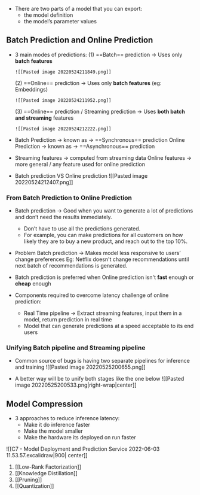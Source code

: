 - There are two parts of a model that you can export:
	- the model definition
	- the model’s parameter values

## Batch Prediction and Online Prediction
- 3 main modes of predictions:
	(1) ==Batch== prediction
	  -> Uses only **batch features**
	  
	  ![[Pasted image 20220524211849.png]]
	  
	(2) ==Online== prediction
	  -> Uses only **batch features** (eg: Embeddings)
	  
	  ![[Pasted image 20220524211952.png]]
	  
	  
	(3) ==Online== prediction / Streaming prediction
	  -> Uses **both batch and streaming** features
	  
	  ![[Pasted image 20220524212222.png]]
	  

- Batch Prediction -> known as -> ==Synchronous== prediction
  Online Prediction -> known as -> ==Asynchronous== prediction

- Streaming features -> computed from streaming data
  Online features -> more general / any feature used for online prediction


- Batch prediction VS Online prediction
  ![[Pasted image 20220524212407.png]]


### From Batch Prediction to Online Prediction
- Batch prediction -> Good when you want to generate a lot of predictions and don’t need the results immediately. 
	- Don’t have to use all the predictions generated. 
	- For example, you can make predictions for all customers on how likely they are to buy a new product, and reach out to the top 10%.

- Problem Batch prediction -> Makes model less responsive to users’ change preferences
  Eg: Netflix doesn't change recommendations until next batch of recommendations is generated. 

- Batch prediction is preferred when Online prediction isn't **fast** enough or **cheap** enough

- Components required to overcome latency challenge of online prediction:
	- Real Time pipeline -> Extract streaming features, input them in a model, return prediction in real time
	- Model that can generate predictions at a speed acceptable to its end users


### Unifying Batch pipeline and Streaming pipeline

- Common source of bugs is having two separate pipelines for inference and training
![[Pasted image 20220525200655.png]]

- A better way will be to unify both stages like the one below 
![[Pasted image 20220525200533.png|right-wrap|center]]



## Model Compression
- 3 approaches to reduce inference latency:
	- Make it do inference faster
	- Make the model smaller
	- Make the hardware its deployed on run faster


![[C7 - Model Deployment and Prediction Service 2022-06-03 11.53.57.excalidraw|900| center]]

1. [[Low-Rank Factorization]]
2. [[Knowledge Distillation]]
3. [[Pruning]]
4. [[Quantization]]
